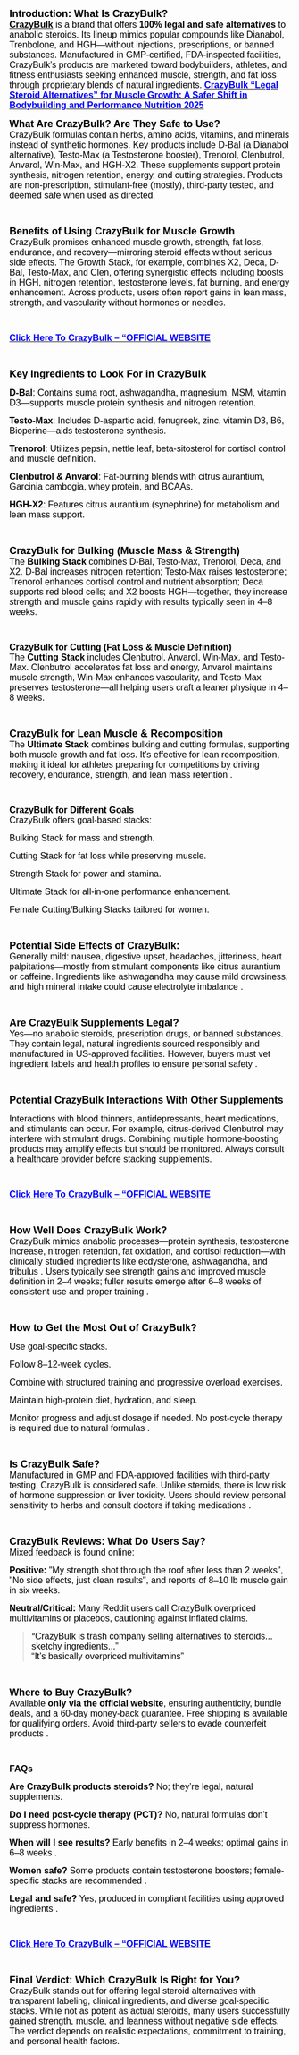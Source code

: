 <p><strong><span style="color: #000000;"><span style="font-family: Calibri, sans-serif;"><span style="font-size: large;">Introduction: What Is CrazyBulk?</span></span></span></strong><span style="color: #000000;"><span style="font-family: Calibri, sans-serif;"><span style="font-size: medium;"><br /> </span></span></span><a href="https://www.globenewswire.com/news-release/2025/06/19/3102106/0/en/CrazyBulk-Legal-Steroid-Alternatives-for-Muscle-Growth-A-Safer-Shift-in-Bodybuilding-and-Performance-Nutrition-2025.html"><span style="color: #000000;"><span style="font-family: Calibri, sans-serif;"><span style="font-size: medium;"><strong>CrazyBulk</strong></span></span></span></a><span style="color: #000000;"><span style="font-family: Calibri, sans-serif;"><span style="font-size: medium;"> is a brand that offers&nbsp;</span></span></span><strong><span style="color: #000000;"><span style="font-family: Calibri, sans-serif;"><span style="font-size: medium;">100% legal and safe alternatives</span></span></span></strong><span style="color: #000000;"><span style="font-family: Calibri, sans-serif;"><span style="font-size: medium;">&nbsp;to anabolic steroids. Its lineup mimics popular compounds like Dianabol, Trenbolone, and HGH&mdash;without injections, prescriptions, or banned substances. Manufactured in GMP-certified, FDA-inspected facilities, CrazyBulk&rsquo;s products are marketed toward bodybuilders, athletes, and fitness enthusiasts seeking enhanced muscle, strength, and fat loss through proprietary blends of natural ingredients.&nbsp;</span></span></span><a href="https://www.globenewswire.com/Tracker?data=W_ilrVw1XtfnLsxL4mml5w6wKg4YiUOh7O5GXINXbM7Cf1z0LVm7lBmVfqmIdZmVJG4a6CYMZAYIQXSV1iP6yoK_2n1K0fyETBlV3rVohMTcSGe1sysmp-BOp6TxnaST"><span style="color: #0000ff;"><span style="font-family: Calibri, sans-serif;"><span style="font-size: medium;"><strong>CrazyBulk &ldquo;Legal Steroid Alternatives&rdquo; for Muscle Growth: A Safer Shift in Bodybuilding and Performance Nutrition 2025</strong></span></span></span></a><br /> </p>
<p><strong><span style="color: #000000;"><span style="font-family: Calibri, sans-serif;"><span style="font-size: large;"><strong>What Are CrazyBulk? Are They Safe to Use?</strong></span></span></span></strong><span style="color: #000000;"><span style="font-family: Calibri, sans-serif;"><span style="font-size: medium;"><br /> CrazyBulk formulas contain herbs, amino acids, vitamins, and minerals instead of synthetic hormones. Key products include D-Bal (a Dianabol alternative), Testo-Max (a Testosterone booster), Trenorol, Clenbutrol, Anvarol, Win-Max, and HGH-X2. These supplements support protein synthesis, nitrogen retention, energy, and cutting strategies. Products are non-prescription, stimulant-free (mostly), third-party tested, and deemed safe when used as directed.</span></span></span></p>
<p>&nbsp;</p>
<p><strong><span style="color: #000000;"><span style="font-family: Calibri, sans-serif;"><span style="font-size: large;"><strong>Benefits of Using CrazyBulk for Muscle Growth</strong></span></span></span></strong><span style="color: #000000;"><span style="font-family: Calibri, sans-serif;"><span style="font-size: medium;"><br /> CrazyBulk promises enhanced muscle growth, strength, fat loss, endurance, and recovery&mdash;mirroring steroid effects without serious side effects. The Growth Stack, for example, combines X2, Deca, D-Bal, Testo-Max, and Clen, offering synergistic effects including boosts in HGH, nitrogen retention, testosterone levels, fat burning, and energy enhancement.&nbsp;Across products, users often report gains in lean mass, strength, and vascularity without hormones or needles.</span></span></span></p>
<p>&nbsp;</p>
<p><strong><a href="https://www.santelog.com/actualites-sante-nasdaq/crazybulk-legal-steroid-alternatives-muscle-growth-safer-shift-bodybuilding"><span style="color: #0000ff;"><span style="font-family: Calibri, sans-serif;"><span style="font-size: medium;"><strong>Click Here To CrazyBulk &ndash; &ldquo;OFFICIAL WEBSITE</strong></span></span></span></a></strong></p>
<p>&nbsp;</p>
<p><strong><span style="color: #000000;"><span style="font-family: Calibri, sans-serif;"><span style="font-size: large;"><strong>Key Ingredients to Look For in CrazyBulk</strong></span></span></span></strong></p>
<p><strong><span style="color: #000000;"><span style="font-family: Calibri, sans-serif;"><span style="font-size: medium;">D-Bal</span></span></span></strong><span style="color: #000000;"><span style="font-family: Calibri, sans-serif;"><span style="font-size: medium;">: Contains suma root, ashwagandha, magnesium, MSM, vitamin D3&mdash;supports muscle protein synthesis and nitrogen retention.</span></span></span></p>
<p><strong><span style="color: #000000;"><span style="font-family: Calibri, sans-serif;"><span style="font-size: medium;">Testo‑Max</span></span></span></strong><span style="color: #000000;"><span style="font-family: Calibri, sans-serif;"><span style="font-size: medium;">: Includes D‑aspartic acid, fenugreek, zinc, vitamin D3, B6, Bioperine&mdash;aids testosterone synthesis.</span></span></span></p>
<p><strong><span style="color: #000000;"><span style="font-family: Calibri, sans-serif;"><span style="font-size: medium;">Trenorol</span></span></span></strong><span style="color: #000000;"><span style="font-family: Calibri, sans-serif;"><span style="font-size: medium;">: Utilizes pepsin, nettle leaf, beta-sitosterol for cortisol control and muscle definition.</span></span></span></p>
<p><strong><span style="color: #000000;"><span style="font-family: Calibri, sans-serif;"><span style="font-size: medium;">Clenbutrol &amp; Anvarol</span></span></span></strong><span style="color: #000000;"><span style="font-family: Calibri, sans-serif;"><span style="font-size: medium;">: Fat-burning blends with citrus aurantium, Garcinia cambogia, whey protein, and BCAAs.</span></span></span></p>
<p><strong><span style="color: #000000;"><span style="font-family: Calibri, sans-serif;"><span style="font-size: medium;">HGH-X2</span></span></span></strong><span style="color: #000000;"><span style="font-family: Calibri, sans-serif;"><span style="font-size: medium;">: Features citrus aurantium (synephrine) for metabolism and lean mass support.</span></span></span></p>
<p>&nbsp;</p>
<p><strong><span style="color: #000000;"><span style="font-family: Calibri, sans-serif;"><span style="font-size: large;"><strong>CrazyBulk for Bulking (Muscle Mass &amp; Strength)</strong></span></span></span></strong><span style="color: #000000;"><span style="font-family: Calibri, sans-serif;"><span style="font-size: medium;"><br /> The&nbsp;</span></span></span><strong><span style="color: #000000;"><span style="font-family: Calibri, sans-serif;"><span style="font-size: medium;">Bulking Stack</span></span></span></strong><span style="color: #000000;"><span style="font-family: Calibri, sans-serif;"><span style="font-size: medium;">&nbsp;combines D-Bal, Testo-Max, Trenorol, Deca, and X2. D-Bal increases nitrogen retention; Testo-Max raises testosterone; Trenorol enhances cortisol control and nutrient absorption; Deca supports red blood cells; and X2 boosts HGH&mdash;together, they increase strength and muscle gains rapidly with results typically seen in 4&ndash;8 weeks.</span></span></span></p>
<p>&nbsp;</p>
<p><strong><span style="color: #000000;"><span style="font-family: Calibri, sans-serif;"><span style="font-size: medium;">CrazyBulk for Cutting (Fat Loss &amp; Muscle Definition)</span></span></span></strong><span style="color: #000000;"><span style="font-family: Calibri, sans-serif;"><span style="font-size: medium;"><br /> The&nbsp;</span></span></span><strong><span style="color: #000000;"><span style="font-family: Calibri, sans-serif;"><span style="font-size: medium;">Cutting Stack</span></span></span></strong><span style="color: #000000;"><span style="font-family: Calibri, sans-serif;"><span style="font-size: medium;">&nbsp;includes Clenbutrol, Anvarol, Win-Max, and Testo-Max. Clenbutrol accelerates fat loss and energy, Anvarol maintains muscle strength, Win-Max enhances vascularity, and Testo-Max preserves testosterone&mdash;all helping users craft a leaner physique in 4&ndash;8 weeks.</span></span></span></p>
<p>&nbsp;</p>
<p><strong><span style="color: #000000;"><span style="font-family: Calibri, sans-serif;"><span style="font-size: large;"><strong>CrazyBulk for Lean Muscle &amp; Recomposition</strong></span></span></span></strong><span style="color: #000000;"><span style="font-family: Calibri, sans-serif;"><span style="font-size: medium;"><br /> The&nbsp;</span></span></span><strong><span style="color: #000000;"><span style="font-family: Calibri, sans-serif;"><span style="font-size: medium;">Ultimate Stack</span></span></span></strong><span style="color: #000000;"><span style="font-family: Calibri, sans-serif;"><span style="font-size: medium;">&nbsp;combines bulking and cutting formulas, supporting both muscle growth and fat loss. It&rsquo;s effective for lean recomposition, making it ideal for athletes preparing for competitions by driving recovery, endurance, strength, and lean mass retention&nbsp;.</span></span></span></p>
<p>&nbsp;</p>
<p><strong><span style="color: #000000;"><span style="font-family: Calibri, sans-serif;"><span style="font-size: medium;">CrazyBulk for Different Goals</span></span></span></strong><span style="color: #000000;"><span style="font-family: Calibri, sans-serif;"><span style="font-size: medium;"><br /> CrazyBulk offers goal-based stacks:</span></span></span></p>
<p><span style="color: #000000;"><span style="font-family: Calibri, sans-serif;"><span style="font-size: medium;">Bulking Stack for mass and strength.</span></span></span></p>
<p><span style="color: #000000;"><span style="font-family: Calibri, sans-serif;"><span style="font-size: medium;">Cutting Stack for fat loss while preserving muscle.</span></span></span></p>
<p><span style="color: #000000;"><span style="font-family: Calibri, sans-serif;"><span style="font-size: medium;">Strength Stack for power and stamina.</span></span></span></p>
<p><span style="color: #000000;"><span style="font-family: Calibri, sans-serif;"><span style="font-size: medium;">Ultimate Stack for all-in-one performance enhancement.</span></span></span></p>
<p><span style="color: #000000;"><span style="font-family: Calibri, sans-serif;"><span style="font-size: medium;">Female Cutting/Bulking Stacks tailored for women.</span></span></span></p>
<p>&nbsp;</p>
<p><strong><span style="color: #000000;"><span style="font-family: Calibri, sans-serif;"><span style="font-size: large;"><strong>Potential Side Effects of CrazyBulk:</strong></span></span></span></strong><span style="color: #000000;"><span style="font-family: Calibri, sans-serif;"><span style="font-size: medium;"><br /> Generally mild: nausea, digestive upset, headaches, jitteriness, heart palpitations&mdash;mostly from stimulant components like citrus aurantium or caffeine.&nbsp;Ingredients like ashwagandha may cause mild drowsiness, and high mineral intake could cause electrolyte imbalance&nbsp;.</span></span></span></p>
<p>&nbsp;</p>
<p><strong><span style="color: #000000;"><span style="font-family: Calibri, sans-serif;"><span style="font-size: large;"><strong>Are CrazyBulk Supplements Legal?</strong></span></span></span></strong><span style="color: #000000;"><span style="font-family: Calibri, sans-serif;"><span style="font-size: medium;"><br /> Yes&mdash;no anabolic steroids, prescription drugs, or banned substances. They contain legal, natural ingredients sourced responsibly and manufactured in US-approved facilities. However, buyers must vet ingredient labels and health profiles to ensure personal safety&nbsp;.</span></span></span></p>
<p>&nbsp;</p>
<p><strong><span style="color: #000000;"><span style="font-family: Calibri, sans-serif;"><span style="font-size: large;"><strong>Potential CrazyBulk Interactions With Other Supplements</strong></span></span></span></strong></p>
<p><span style="color: #000000;"><span style="font-family: Calibri, sans-serif;"><span style="font-size: medium;"> Interactions with blood thinners, antidepressants, heart medications, and stimulants can occur. For example, citrus-derived Clenbutrol may interfere with stimulant drugs. Combining multiple hormone-boosting products may amplify effects but should be monitored. Always consult a healthcare provider before stacking supplements.</span></span></span></p>
<p>&nbsp;</p>
<p><strong><a href="https://www.santelog.com/actualites-sante-nasdaq/crazybulk-legal-steroid-alternatives-muscle-growth-safer-shift-bodybuilding"><span style="color: #0000ff;"><span style="font-family: Calibri, sans-serif;"><span style="font-size: medium;">Click Here To CrazyBulk &ndash; &ldquo;OFFICIAL WEBSITE</span></span></span></a></strong></p>
<p>&nbsp;</p>
<p><strong><span style="color: #000000;"><span style="font-family: Calibri, sans-serif;"><span style="font-size: large;"><strong>How Well Does CrazyBulk Work?</strong></span></span></span></strong><span style="color: #000000;"><span style="font-family: Calibri, sans-serif;"><span style="font-size: medium;"><br /> CrazyBulk mimics anabolic processes&mdash;protein synthesis, testosterone increase, nitrogen retention, fat oxidation, and cortisol reduction&mdash;with clinically studied ingredients like ecdysterone, ashwagandha, and tribulus&nbsp;.&nbsp;Users typically see strength gains and improved muscle definition in 2&ndash;4 weeks; fuller results emerge after 6&ndash;8 weeks of consistent use and proper training&nbsp;.</span></span></span></p>
<p>&nbsp;</p>
<p><strong><span style="color: #000000;"><span style="font-family: Calibri, sans-serif;"><span style="font-size: large;"><strong>How to Get the Most Out of CrazyBulk?</strong></span></span></span></strong></p>
<p><span style="color: #000000;"><span style="font-family: Calibri, sans-serif;"><span style="font-size: medium;">Use goal-specific stacks.</span></span></span></p>
<p><span style="color: #000000;"><span style="font-family: Calibri, sans-serif;"><span style="font-size: medium;">Follow 8&ndash;12-week cycles.</span></span></span></p>
<p><span style="color: #000000;"><span style="font-family: Calibri, sans-serif;"><span style="font-size: medium;">Combine with structured training and progressive overload exercises.</span></span></span></p>
<p><span style="color: #000000;"><span style="font-family: Calibri, sans-serif;"><span style="font-size: medium;">Maintain high-protein diet, hydration, and sleep.</span></span></span></p>
<p><span style="color: #000000;"><span style="font-family: Calibri, sans-serif;"><span style="font-size: medium;">Monitor progress and adjust dosage if needed. No post-cycle therapy is required due to natural formulas&nbsp;.</span></span></span></p>
<p>&nbsp;</p>
<p><strong><span style="color: #000000;"><span style="font-family: Calibri, sans-serif;"><span style="font-size: large;"><strong>Is CrazyBulk Safe?</strong></span></span></span></strong><span style="color: #000000;"><span style="font-family: Calibri, sans-serif;"><span style="font-size: medium;"><br /> Manufactured in GMP and FDA-approved facilities with third-party testing, CrazyBulk is considered safe. Unlike steroids, there is low risk of hormone suppression or liver toxicity. Users should review personal sensitivity to herbs and consult doctors if taking medications&nbsp;.</span></span></span></p>
<p><br /> </p>
<p><strong><span style="color: #000000;"><span style="font-family: Calibri, sans-serif;"><span style="font-size: large;"><strong>CrazyBulk Reviews: What Do Users Say?</strong></span></span></span></strong><span style="color: #000000;"><span style="font-family: Calibri, sans-serif;"><span style="font-size: medium;"><br /> Mixed feedback is found online:</span></span></span></p>
<p><strong><span style="color: #000000;"><span style="font-family: Calibri, sans-serif;"><span style="font-size: medium;">Positive:</span></span></span></strong><span style="color: #000000;"><span style="font-family: Calibri, sans-serif;"><span style="font-size: medium;">&nbsp;"My strength shot through the roof after less than 2 weeks", "No side effects, just clean results", and reports of 8&ndash;10 lb muscle gain in six weeks.</span></span></span></p>
<p><strong><span style="color: #000000;"><span style="font-family: Calibri, sans-serif;"><span style="font-size: medium;">Neutral/Critical:</span></span></span></strong><span style="color: #000000;"><span style="font-family: Calibri, sans-serif;"><span style="font-size: medium;">&nbsp;Many Reddit users call CrazyBulk overpriced multivitamins or placebos, cautioning against inflated claims.</span></span></span></p>
<blockquote><span style="color: #000000;">&ldquo;<span style="font-family: Calibri, sans-serif;"><span style="font-size: medium;">CrazyBulk is trash company selling alternatives to steroids... sketchy ingredients...&rdquo;<br /> &ldquo;It&rsquo;s basically overpriced multivitamins&rdquo;</span></span></span></blockquote>
<p>&nbsp;</p>
<p><strong><span style="color: #000000;"><span style="font-family: Calibri, sans-serif;"><span style="font-size: large;"><strong>Where to Buy CrazyBulk?</strong></span></span></span></strong><span style="color: #000000;"><span style="font-family: Calibri, sans-serif;"><span style="font-size: medium;"><br /> Available&nbsp;</span></span></span><strong><span style="color: #000000;"><span style="font-family: Calibri, sans-serif;"><span style="font-size: medium;">only via the official website</span></span></span></strong><span style="color: #000000;"><span style="font-family: Calibri, sans-serif;"><span style="font-size: medium;">, ensuring authenticity, bundle deals, and a 60-day money-back guarantee. Free shipping is available for qualifying orders. Avoid third-party sellers to evade counterfeit products&nbsp;.</span></span></span></p>
<p>&nbsp;</p>
<p><strong><span style="color: #000000;"><span style="font-family: Calibri, sans-serif;"><span style="font-size: medium;">FAQs</span></span></span></strong></p>
<p><strong><span style="color: #000000;"><span style="font-family: Calibri, sans-serif;"><span style="font-size: medium;">Are CrazyBulk products steroids?</span></span></span></strong><span style="color: #000000;"><span style="font-family: Calibri, sans-serif;"><span style="font-size: medium;">&nbsp;No; they&rsquo;re legal, natural supplements.</span></span></span></p>
<p><strong><span style="color: #000000;"><span style="font-family: Calibri, sans-serif;"><span style="font-size: medium;">Do I need post-cycle therapy (PCT)?</span></span></span></strong><span style="color: #000000;"><span style="font-family: Calibri, sans-serif;"><span style="font-size: medium;">&nbsp;No, natural formulas don&rsquo;t suppress hormones.</span></span></span></p>
<p><strong><span style="color: #000000;"><span style="font-family: Calibri, sans-serif;"><span style="font-size: medium;">When will I see results?</span></span></span></strong><span style="color: #000000;"><span style="font-family: Calibri, sans-serif;"><span style="font-size: medium;">&nbsp;Early benefits in 2&ndash;4 weeks; optimal gains in 6&ndash;8 weeks&nbsp;.</span></span></span></p>
<p><strong><span style="color: #000000;"><span style="font-family: Calibri, sans-serif;"><span style="font-size: medium;">Women safe?</span></span></span></strong><span style="color: #000000;"><span style="font-family: Calibri, sans-serif;"><span style="font-size: medium;">&nbsp;Some products contain testosterone boosters; female-specific stacks are recommended&nbsp;.</span></span></span></p>
<p><strong><span style="color: #000000;"><span style="font-family: Calibri, sans-serif;"><span style="font-size: medium;">Legal and safe?</span></span></span></strong><span style="color: #000000;"><span style="font-family: Calibri, sans-serif;"><span style="font-size: medium;">&nbsp;Yes, produced in compliant facilities using approved ingredients&nbsp;.</span></span></span></p>
<p>&nbsp;</p>
<p><strong><a href="https://www.santelog.com/actualites-sante-nasdaq/crazybulk-legal-steroid-alternatives-muscle-growth-safer-shift-bodybuilding"><span style="color: #0000ff;"><span style="font-family: Calibri, sans-serif;"><span style="font-size: medium;">Click Here To CrazyBulk &ndash; &ldquo;OFFICIAL WEBSITE</span></span></span></a></strong></p>
<p>&nbsp;</p>
<p><strong><span style="color: #000000;"><span style="font-family: Calibri, sans-serif;"><span style="font-size: large;"><strong>Final Verdict: Which CrazyBulk Is Right for You?</strong></span></span></span></strong><span style="color: #000000;"><span style="font-family: Calibri, sans-serif;"><span style="font-size: medium;"><br /> CrazyBulk stands out for offering legal steroid alternatives with transparent labeling, clinical ingredients, and diverse goal-specific stacks. While not as potent as actual steroids, many users successfully gained strength, muscle, and leanness without negative side effects. The verdict depends on realistic expectations, commitment to training, and personal health factors.</span></span></span></p>
